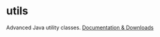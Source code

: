 # utils
Advanced Java utility classes.
[Documentation & Downloads](http://laforge49.github.io/projects/utils/index.html)
